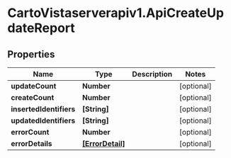 # CartoVistaserverapiv1.ApiCreateUpdateReport

## Properties
Name | Type | Description | Notes
------------ | ------------- | ------------- | -------------
**updateCount** | **Number** |  | [optional] 
**createCount** | **Number** |  | [optional] 
**insertedIdentifiers** | **[String]** |  | [optional] 
**updatedIdentifiers** | **[String]** |  | [optional] 
**errorCount** | **Number** |  | [optional] 
**errorDetails** | [**[ErrorDetail]**](ErrorDetail.md) |  | [optional] 


